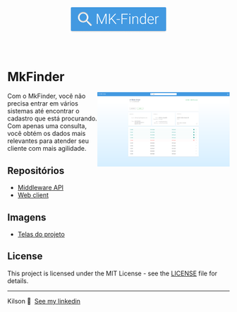 <h1 align="center">
  <a name="logo" href="https://mkfinder.netlify.app"><img src=".github/Logo.png" alt="MK Finder" width="222"></a>
  <br>
</h1>

<br />

# MkFinder

<img align="right" src=".github/Dashboard.png" alt="MK Finder" width="300">

Com o MkFinder, você não precisa entrar em vários sistemas até encontrar o cadastro que está procurando. Com apenas uma consulta, você obtém os dados mais relevantes para atender seu cliente com mais agilidade.



## Repositórios
- [Middleware API](https://github.com/kilsonrs/mkfinder-api)
- [Web client](https://github.com/kilsonrs/mkfinder-web)



## Imagens

- [Telas do projeto](Imagens.md)


## License

This project is licensed under the MIT License - see the [LICENSE](LICENSE) file for details.



---

Kilson 👋 &nbsp;[See my linkedin](https://www.linkedin.com/in/kilsonrs/)


